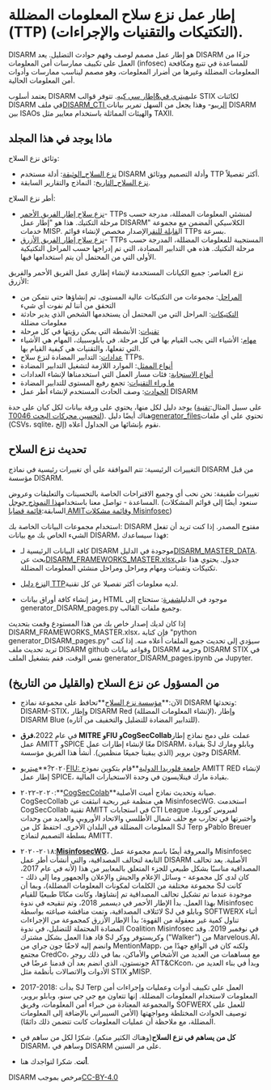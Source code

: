 # إطار عمل نزع سلاح المعلومات المضللة (TTP) (التكتيكات والتقنيات والإجراءات).

DISARM هو إطار عمل مصمم لوصف وفهم حوادث التضليل. يعد DISARM جزءًا من العمل على تكييف ممارسات أمن المعلومات (infosec) للمساعدة في تتبع ومكافحة المعلومات المضللة وغيرها من أضرار المعلومات، وهو مصمم ليناسب ممارسات وأدوات أمن المعلومات الحالية.

يعتمد أسلوب DISARM على[ميتري في&إطار سي كيه](https://github.com/mitre-attack/attack-website/). تتوفر قوالب STIX لكائنات DISARM في ملف[DISARM_CTI الريبو](https://github.com/DISARMFoundation/DISARM_cti)- وهذا يجعل من السهل تمرير بيانات DISARM بين ISAOs والهيئات المماثلة باستخدام معايير مثل TAXII.

## ماذا يوجد في هذا المجلد

وثائق نزع السلاح:

-   [نزع السلاح\_الوثيقة](DISARM_DOCUMENTATION): أدلة مستخدم DISARM وأدلة التصميم ووثائق TTP أكثر تفصيلاً.
-   [نزع السلاح\_التاريخ](DISARM_DOCUMENTATION/DISARM_HISTORY): النماذج والتقارير السابقة.

أطر نزع السلاح:

-   [نزع سلاح إطار الفريق الأحمر](generated_pages/disarm_red_framework.md)- TTPs لمنشئي المعلومات المضللة، مدرجة حسب مرحلة التكتيك. هذا هو "إطار عمل DISARM" الكلاسيكي المضمن مع مجموعة خدمات MISP. ال[قابلة للنقر](generated_files/disarm_red_framework_clickable.html)الإصدار مخصص لإنشاء قوائم TTPs بسرعة.
-   [نزع سلاح إطار الفريق الأزرق](generated_pages/disarm_blue_framework.md)- TTPs المستجيبة للمعلومات المضللة، المدرجة حسب مرحلة التكتيك. هذه هي التدابير المضادة، التي تم إدراجها حسب المراحل التكتيكية الأولى التي من المحتمل أن يتم استخدامها فيها.

نزع العناصر: جميع الكيانات المستخدمة لإنشاء إطاري عمل الفريق الأحمر والفريق الأزرق:

-   [المراحل](generated_pages/phases_index.md): مجموعات من التكتيكات عالية المستوى، تم إنشاؤها حتى نتمكن من التحقق من أننا لم نفوت أي شيء
-   [التكتيكات](generated_pages/tactics_index.md): المراحل التي من المحتمل أن يستخدمها الشخص الذي يدير حادثة معلومات مضللة
-   [تقنيات](generated_pages/techniques_index.md): الأنشطة التي يمكن رؤيتها في كل مرحلة
-   [مهام](generated_pages/tasks_index.md): الأشياء التي يجب القيام بها في كل مرحلة. في بابلوسبيك، المهام هي الأشياء التي تفعلها، والتقنيات هي كيفية القيام بها.
-   [عدادات](generated_pages/counters_index.md): التدابير المضادة لنزع سلاح TTPs.
-   [أنواع الممثل](generated_pages/actortypes_index.md): الموارد اللازمة لتشغيل التدابير المضادة
-   [أنواع الاستجابة](generated_pages/responsetype_index.md): فئات مسار العمل التي استخدمناها لإنشاء العدادات
-   [ما وراء التقنيات](generated_pages/metatechniques_index.md): تجمع رفيع المستوى للتدابير المضادة
-   [الحوادث](generated_pages/incidents_index.md): وصف الحادث المستخدم لإنشاء أطر عمل DISARM

يوجد دليل لكل منها، يحتوي على ورقة بيانات لكل كيان على حدة (على سبيل المثال:[تقنية T0046 لتحسين محركات البحث](generated_pages/techniques/T0046.md)). هناك أيضًا دليل[generator_files](generated_files)تحتوي على أي ملفات (CSVs، sqlite، إلخ) نقوم بإنشائها من الجداول أعلاه.

## تحديث نزع السلاح

التغييرات الرئيسية: تتم الموافقة على أي تغييرات رئيسية في نماذج DISARM من قبل مؤسسة DISARM.

تغييرات طفيفة: نحن نحب أي وجميع الاقتراحات الخاصة بالتحسينات والتعليقات وعروض المساعدة - تواصل معنا باستخدام[هذا النموذج جوجل](https://docs.google.com/forms/d/e/1FAIpQLSdZuyKFp1UZzk6qUE4IN1O14HaJ-F4TH9thxR3hrRU-Mu7QUQ/viewform). (سنعود أيضًا إلى قوائم المشكلات السابقة:[قائمة قضايا AMIT](https://github.com//DISARM/issues)و[قائمة مشكلات Misinfosec](https://github.com/misinfosecproject/DISARM_framework/issues))

استخدام مجموعات البيانات الخاصة بك: DISARM مفتوح المصدر. إذا كنت تريد أن تفعل الشيء الخاص بك مع بيانات DISARM، فهذا سيساعدك:

-   كافة البيانات الرئيسية لـ DISARM موجودة في الدليل[DISARM_MASTER_DATA](DISARM_MASTER_DATA). بحث عن[DISARM_FRAMEWORKS_MASTER.xlsx](DISARM_MASTER_DATA/DISARM_FRAMEWORKS_MASTER.xlsx)جدول. يحتوي هذا على تكتيكات وتقنيات ومهام ومراحل ومراحل منشئي المعلومات المضللة.

-   ال[نزع دليل TTP](https://docs.google.com/document/d/1Kc0O7owFyGiYs8N8wSq17gRUPEDQsD5lLUL_3KGCgRE/edit#)لديه معلومات أكثر تفصيلا عن كل تقنية.

-   رمز إنشاء كافة أوراق بيانات HTML موجود في الدليل[شفرة](CODE): ستحتاج إلى generator_DISARM_pages.py وجميع ملفات القالب.

إذا كان لديك إصدار خاص بك من هذا المستودع وقمت بتحديث DISARM_FRAMEWORKS_MASTER.xlsx، فإن كتابة "python generator_DISARM_pages.py" سيؤدي إلى تحديث جميع الملفات أعلاه منه. إذا كنت تريد تحديث ملف DISARM github وقواعد بيانات DISARM وحزمة DISARM STIX في نفس الوقت، فقم بتشغيل الملف generator_DISARM_pages.ipynb من Jupyter.

## من المسؤول عن نزع السلاح (والقليل من التاريخ)

-   الآن:**[مؤسسة نزع السلاح](https://www.disarm.foundation/)**تحافظ على مجموعة نماذج DISARM وتحدثها: DISARM-STIX، وإطار DISARM Red (لإنشاء المعلومات المضللة)، وإطار DISARM Blue (للتدابير المضادة للتضليل والتخفيف من آثاره).

-   في عام 2022،**فرق MITRE وFIU وCogSecCollab**عملت على دمج نماذج إطار عمل AMITT وSPICE معًا لإنشاء إطارات عمل DISARM، بقيادة SJ وبابلو ومارك وجون بروير (الذي يبقينا جميعًا منظمين). أنشأ هذا الفريق مؤسسة DISARM.

-   ٢٠٢٠?**[ميتري](https://www.mitre.org/)و[FIU: جامعة فلوريدا الدولية](https://www.fiu.edu/)**قام بتكوين نموذج AMITT RED لإنشاء إطار عمل SPICE، بقيادة مارك فينلايسون في وحدة الاستخبارات المالية.

-   ٢٠٢٠-٢٠٢٢:**[CogSecColab](http://cogsec-collab.org/)**صيانة وتحديث نماذج أميت الأصلية. CogSecCollab هي منظمة غير ربحية انبثقت عن MisinfosecWG. استخدمت CogSecCollab تقنية AMITT في استجابات CTI League لفيروس كورونا، واختبرتها في تجارب مع حلف شمال الأطلسي والاتحاد الأوروبي والعديد من وحدات المعلومات المضللة في البلدان الأخرى. احتفظ كل من SJ Terp وPablo Breuer بسلطة التصميم لنماذج AMITT.

-   ٢٠١٨-٢٠٢٠:**[MisinfosecWG](https://github.com/credcoalition/community-site/wiki/Working-Groups)**، والمعروفة أيضًا باسم مجموعة عمل Misinfosec التابعة لتحالف المصداقية، والتي أنشأت أطر عمل DISARM الأصلية. يعد تحالف المصداقية مناسبًا بشكل طبيعي للجزء المتعلق بالمعايير من هذا (لأنه في عام 2017، كان لدى كل مجموعة - وسائل الإعلام والجيش والإعلان والجمهور وما إلى ذلك - مجموعة مختلفة من الكلمات لمكونات المعلومات المضللة)، وبما أن SJ كانت موجودة عندما تم تشكيل تحالف المصداقية تم إنشاؤها، وكانت مكانًا طبيعيًا للقيام بهذا العمل. بدأ الإطار الأحمر في ديسمبر 2018، وتم تنقيحه في ندوة Misinfosec لائتلاف المصداقية، وتمت مناقشة صياغته بواسطة SJ وبابلو في SOFTWERX أثناء تناول كمية غير معقولة من القهوة؛ بدأ الإطار الأزرق كمجموعة من الإجراءات المضادة المحتملة للتضليل، في ندوة Coalition Misinfosec في نوفمبر 2019. وقد قاد هذا العمل بشكل مشترك SJ وكريستوفر ووكر ("Walker") من Marvelous.AI، وانضم إليه لاحقًا جون جراي من MentionMapp، ولكنه كان في الواقع جهدًا من مجتمع CredCo، مع مساهمات من العديد من الأشخاص والأماكن، بما في ذلك روجر جونستون، الذي انضم بعد أن قدمنا ​​عرضًا في ATT&CKcon، وبدأ في بناء العديد من الأدوات والاتصالات بأنظمة مثل STIX وMISP.

-   2017-2018: بدأت SJ Terp العمل على تكييف أدوات وعمليات وإجراءات أمن المعلومات لاستخدام المعلومات المضللة. إنها تتعاون مع جي جي سنو، وبابلو بروير، والمجموعة المعتادة من خبراء أمن المعلومات، وفريق SOFWERX للعمل على توصيف الحوادث المختلطة ومواجهتها (الأمن السيبراني بالإضافة إلى المعلومات المضللة، مع ملاحظة أن عمليات المعلومات كانت تتضمن ذلك دائمًا).

-   **كل من يساهم في نزع السلاح**(وهناك الكثير منكم). شكرًا لكل من ساهم في DISARM، وساهم في DISARM على مر السنين.

-   **أنت**. شكرا لتواجدك هنا.

DISARM مرخص بموجب[CC-BY-4.0](LICENSE.md)
